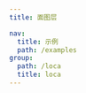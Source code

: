 ```yaml
---
title: 面图层

nav:
  title: 示例
  path: /examples
group:
  path: /loca
  title: loca
---
```


<code src="./loca/cat-polygon.tsx"></code>
